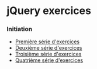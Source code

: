# jQuery exercices

### Initiation

- [Première série d'exercices](jquery-exercises-base1)
- [Deuxième série d'exercices](jquery-exercises-base2)
- [Troisième série d'exercices](jquery-exercises-base3)
- [Quatrième série d'exercices](jquery-exercises-base4)

